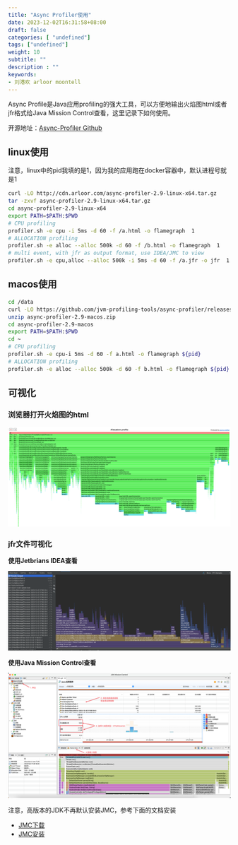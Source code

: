 ```yaml
---
title: "Async Profiler使用"
date: 2023-12-02T16:31:58+08:00
draft: false
categories: [ "undefined"]
tags: ["undefined"]
weight: 10
subtitle: ""
description : ""
keywords:
- 刘港欢 arloor moontell
---
```


Async Profile是Java应用profiling的强大工具，可以方便地输出火焰图html或者jfr格式给Java Mission Control查看，这里记录下如何使用。
<!--more-->

开源地址：[Async-Profiler Github](https://github.com/async-profiler/async-profiler)

## linux使用

注意，linux中的pid我填的是1，因为我的应用跑在docker容器中，默认进程号就是1

```bash
curl -LO http://cdn.arloor.com/async-profiler-2.9-linux-x64.tar.gz
tar -zxvf async-profiler-2.9-linux-x64.tar.gz
cd async-profiler-2.9-linux-x64
export PATH=$PATH:$PWD
# CPU profiling
profiler.sh -e cpu -i 5ms -d 60 -f /a.html -o flamegraph  1
# ALLOCATION profiling
profiler.sh -e alloc --alloc 500k -d 60 -f /b.html -o flamegraph  1
# multi event, with jfr as output format, use IDEA/JMC to view
profiler.sh -e cpu,alloc --alloc 500k -i 5ms -d 60 -f /a.jfr -o jfr  1
```

## macos使用

```bash
cd /data
curl -LO https://github.com/jvm-profiling-tools/async-profiler/releases/download/v2.9/async-profiler-2.9-macos.zip
unzip async-profiler-2.9-macos.zip
cd async-profiler-2.9-macos
export PATH=$PATH:$PWD
cd ~
# CPU profiling
profiler.sh -e cpu-i 5ms -d 60 -f a.html -o flamegraph ${pid}
# ALLOCATION profiling
profiler.sh -e alloc --alloc 500k -d 60 -f b.html -o flamegraph ${pid}
```

## 可视化

### 浏览器打开火焰图的html

![Alt text](/img/async-profiler-alloc-flamescope.png)

### jfr文件可视化

**使用Jetbrians IDEA查看**

![Alt text](/img/jfr-idea-view.png)


**使用Java Mission Control查看**

![Alt text](/img/jfr-JMC-view.png)

注意，高版本的JDK不再默认安装JMC，参考下面的文档安装

- [JMC下载](https://www.oracle.com/java/technologies/javase/products-jmc8-downloads.html)
- [JMC安装](https://www.oracle.com/java/technologies/javase/jmc8-install.html)

